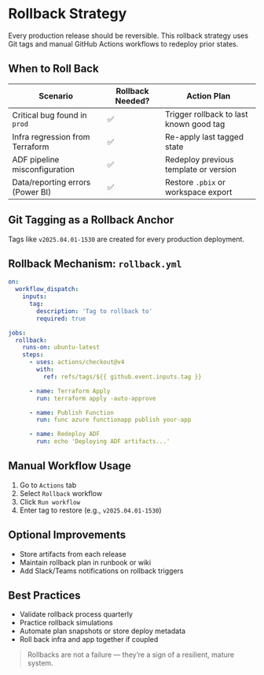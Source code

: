 # Rollback Strategy

Every production release should be reversible. This rollback strategy uses Git tags and manual GitHub Actions workflows to redeploy prior states.

## When to Roll Back

| Scenario                        | Rollback Needed? | Action Plan                                  |
|---------------------------------|------------------|----------------------------------------------|
| Critical bug found in `prod`    | ✅               | Trigger rollback to last known good tag      |
| Infra regression from Terraform | ✅               | Re-apply last tagged state                   |
| ADF pipeline misconfiguration   | ✅               | Redeploy previous template or version        |
| Data/reporting errors (Power BI)| ✅               | Restore `.pbix` or workspace export          |

## Git Tagging as a Rollback Anchor

Tags like `v2025.04.01-1530` are created for every production deployment.

## Rollback Mechanism: `rollback.yml`

```yaml
on:
  workflow_dispatch:
    inputs:
      tag:
        description: 'Tag to rollback to'
        required: true

jobs:
  rollback:
    runs-on: ubuntu-latest
    steps:
      - uses: actions/checkout@v4
        with:
          ref: refs/tags/${{ github.event.inputs.tag }}

      - name: Terraform Apply
        run: terraform apply -auto-approve

      - name: Publish Function
        run: func azure functionapp publish your-app

      - name: Redeploy ADF
        run: echo 'Deploying ADF artifacts...'
```

## Manual Workflow Usage

1. Go to `Actions` tab
2. Select `Rollback` workflow
3. Click `Run workflow`
4. Enter tag to restore (e.g., `v2025.04.01-1530`)

## Optional Improvements

- Store artifacts from each release
- Maintain rollback plan in runbook or wiki
- Add Slack/Teams notifications on rollback triggers

## Best Practices

- Validate rollback process quarterly
- Practice rollback simulations
- Automate plan snapshots or store deploy metadata
- Roll back infra and app together if coupled

> Rollbacks are not a failure — they’re a sign of a resilient, mature system.

